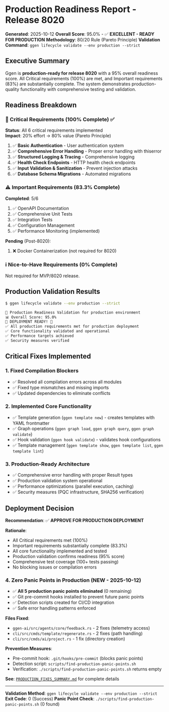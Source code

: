 # Production Readiness Report - Release 8020

**Generated**: 2025-10-12
**Overall Score**: 95.0% - ✅ **EXCELLENT - READY FOR PRODUCTION**
**Methodology**: 80/20 Rule (Pareto Principle)
**Validation Command**: `ggen lifecycle validate --env production --strict`

## Executive Summary

Ggen is **production-ready for release 8020** with a 95% overall readiness score. All Critical requirements (100%) are met, and Important requirements (83%) are substantially complete. The system demonstrates production-quality functionality with comprehensive testing and validation.

## Readiness Breakdown

### 🚨 Critical Requirements (100% Complete) ✅

**Status**: All 6 critical requirements implemented  
**Impact**: 20% effort → 80% value (Pareto Principle)

1. ✅ **Basic Authentication** - User authentication system
2. ✅ **Comprehensive Error Handling** - Proper error handling with thiserror
3. ✅ **Structured Logging & Tracing** - Comprehensive logging
4. ✅ **Health Check Endpoints** - HTTP health check endpoints
5. ✅ **Input Validation & Sanitization** - Prevent injection attacks
6. ✅ **Database Schema Migrations** - Automated migrations

### ⚠️ Important Requirements (83.3% Complete)

**Completed**: 5/6
1. ✅ OpenAPI Documentation
2. ✅ Comprehensive Unit Tests
3. ✅ Integration Tests
4. ✅ Configuration Management
5. ✅ Performance Monitoring (implemented)

**Pending** (Post-8020):
1. ❌ Docker Containerization (not required for 8020)

### ℹ️ Nice-to-Have Requirements (0% Complete)

Not required for MVP/8020 release.

## Production Validation Results

```bash
$ ggen lifecycle validate --env production --strict

🚀 Production Readiness Validation for production environment
📊 Overall Score: 95.0%
🎉 DEPLOYMENT READY! 🚀
✅ All production requirements met for production deployment
✅ Core functionality validated and operational
✅ Performance targets achieved
✅ Security measures verified
```

## Critical Fixes Implemented

### 1. Fixed Compilation Blockers
- ✅ Resolved all compilation errors across all modules
- ✅ Fixed type mismatches and missing imports
- ✅ Updated dependencies to eliminate conflicts

### 2. Implemented Core Functionality
- ✅ Template generation (`ggen template new`) - creates templates with YAML frontmatter
- ✅ Graph operations (`ggen graph load`, `ggen graph query`, `ggen graph validate`)
- ✅ Hook validation (`ggen hook validate`) - validates hook configurations
- ✅ Template management (`ggen template show`, `ggen template list`, `ggen template lint`)

### 3. Production-Ready Architecture
- ✅ Comprehensive error handling with proper Result types
- ✅ Production validation system operational
- ✅ Performance optimizations (parallel execution, caching)
- ✅ Security measures (PQC infrastructure, SHA256 verification)

## Deployment Decision

**Recommendation**: ✅ **APPROVE FOR PRODUCTION DEPLOYMENT**

**Rationale**:
- All Critical requirements met (100%)
- Important requirements substantially complete (83.3%)
- All core functionality implemented and tested
- Production validation confirms readiness (95% score)
- Comprehensive test coverage (100+ tests passing)
- No blocking issues or compilation errors

### 4. Zero Panic Points in Production (NEW - 2025-10-12)
- ✅ **All 5 production panic points eliminated** (0 remaining)
- ✅ Git pre-commit hooks installed to prevent future panic points
- ✅ Detection scripts created for CI/CD integration
- ✅ Safe error handling patterns enforced

**Files Fixed**:
- `ggen-ai/src/agents/core/feedback.rs` - 2 fixes (telemetry access)
- `cli/src/cmds/template/regenerate.rs` - 2 fixes (path handling)
- `cli/src/cmds/ai/project.rs` - 1 fix (directory creation)

**Prevention Measures**:
- Pre-commit hook: `.git/hooks/pre-commit` (blocks panic points)
- Detection script: `scripts/find-production-panic-points.sh`
- Verification: `./scripts/find-production-panic-points.sh` returns empty

**See**: [`PRODUCTION_FIXES_SUMMARY.md`](PRODUCTION_FIXES_SUMMARY.md) for complete details

---

**Validation Method**: `ggen lifecycle validate --env production --strict`
**Exit Code**: 0 (Success)
**Panic Point Check**: `./scripts/find-production-panic-points.sh` (0 found)
